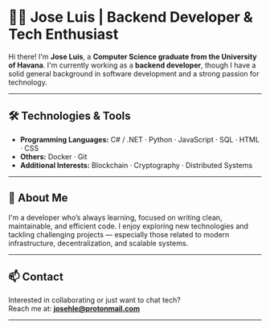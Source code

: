 # 👨‍💻 Jose Luis | Backend Developer & Tech Enthusiast

Hi there! I'm **Jose Luis**, a **Computer Science graduate from the University of Havana**. I'm currently working as a **backend developer**, though I have a solid general background in software development and a strong passion for technology.

---

## 🛠 Technologies & Tools

- **Programming Languages:** C# / .NET · Python · JavaScript · SQL · HTML · CSS   
- **Others:** Docker · Git  
- **Additional Interests:** Blockchain · Cryptography · Distributed Systems

---

## 🚀 About Me

I'm a developer who’s always learning, focused on writing clean, maintainable, and efficient code. I enjoy exploring new technologies and tackling challenging projects — especially those related to modern infrastructure, decentralization, and scalable systems.

---

## 📫 Contact

Interested in collaborating or just want to chat tech?  
Reach me at: **[josehle@protonmail.com](mailto:josehle@protonmail.com)**

---

